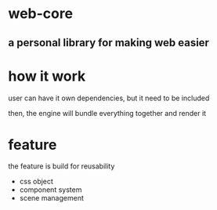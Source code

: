 # web-core


## a personal library for making web easier

# how it work
user can have it own dependencies, but it need to be included

then, the engine will bundle everything together and render it

# feature
the feature is build for reusability
- css object
- component system
- scene management